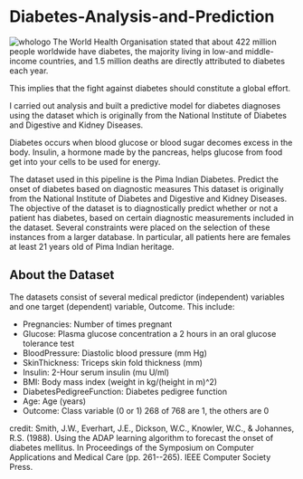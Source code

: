 # Diabetes-Analysis-and-Prediction

![whologo](https://user-images.githubusercontent.com/65142149/215301130-c6d2eb94-9307-4d26-af67-96d874e9f66e.png)
The World Health Organisation stated that about 422 million people worldwide have diabetes, the majority living in low-and middle-income countries, and 1.5 million deaths are directly attributed to diabetes each year.

This implies that the fight against diabetes should constitute a global effort.

I carried out analysis and built a predictive model for diabetes diagnoses using the dataset which is originally from the National Institute of Diabetes and Digestive and Kidney Diseases.

Diabetes occurs when blood glucose or blood sugar decomes excess in the body. Insulin, a hormone made by the pancreas, helps glucose from food get into your cells to be used for energy.

The dataset used in this pipeline is the Pima Indian Diabetes.
Predict the onset of diabetes based on diagnostic measures
This dataset is originally from the National Institute of Diabetes and Digestive and Kidney Diseases. The objective of the dataset is to diagnostically predict whether or not a patient has diabetes, based on certain diagnostic measurements included in the dataset. Several constraints were placed on the selection of these instances from a larger database. In particular, all patients here are females at least 21 years old of Pima Indian heritage.

## About the Dataset
The datasets consist of several medical predictor (independent) variables and one target (dependent) variable, Outcome. This include:

* Pregnancies: Number of times pregnant
* Glucose: Plasma glucose concentration a 2 hours in an oral glucose tolerance test
* BloodPressure: Diastolic blood pressure (mm Hg)
* SkinThickness: Triceps skin fold thickness (mm)
* Insulin: 2-Hour serum insulin (mu U/ml)
* BMI: Body mass index (weight in kg/(height in m)^2)
* DiabetesPedigreeFunction: Diabetes pedigree function
* Age: Age (years)
* Outcome: Class variable (0 or 1) 268 of 768 are 1, the others are 0

credit: Smith, J.W., Everhart, J.E., Dickson, W.C., Knowler, W.C., & Johannes, R.S. (1988). Using the ADAP learning algorithm to forecast the onset of diabetes mellitus. In Proceedings of the Symposium on Computer Applications and Medical Care (pp. 261--265). IEEE Computer Society Press.
